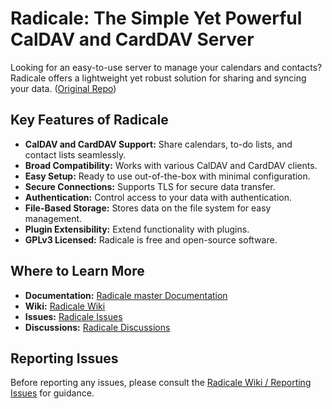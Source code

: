 # Radicale: The Simple Yet Powerful CalDAV and CardDAV Server

Looking for an easy-to-use server to manage your calendars and contacts? Radicale offers a lightweight yet robust solution for sharing and syncing your data. ([Original Repo](https://github.com/Kozea/Radicale))

## Key Features of Radicale

*   **CalDAV and CardDAV Support:** Share calendars, to-do lists, and contact lists seamlessly.
*   **Broad Compatibility:** Works with various CalDAV and CardDAV clients.
*   **Easy Setup:** Ready to use out-of-the-box with minimal configuration.
*   **Secure Connections:** Supports TLS for secure data transfer.
*   **Authentication:** Control access to your data with authentication.
*   **File-Based Storage:** Stores data on the file system for easy management.
*   **Plugin Extensibility:** Extend functionality with plugins.
*   **GPLv3 Licensed:** Radicale is free and open-source software.

## Where to Learn More

*   **Documentation:** [Radicale master Documentation](https://radicale.org/master.html)
*   **Wiki:** [Radicale Wiki](https://github.com/Kozea/Radicale/wiki)
*   **Issues:** [Radicale Issues](https://github.com/Kozea/Radicale/issues)
*   **Discussions:** [Radicale Discussions](https://github.com/Kozea/Radicale/discussions)

## Reporting Issues

Before reporting any issues, please consult the [Radicale Wiki / Reporting Issues](https://github.com/Kozea/Radicale/wiki/01-‐-Reporting-Issues) for guidance.